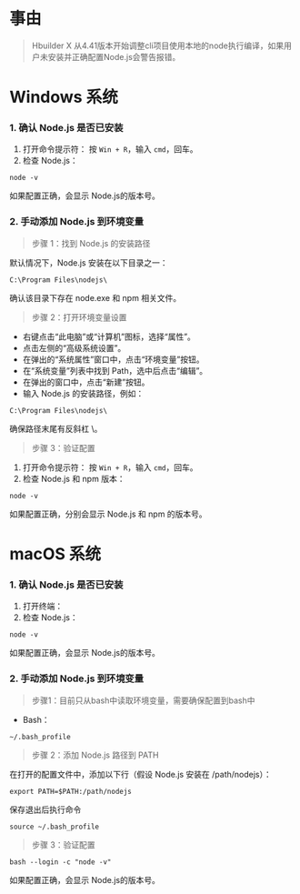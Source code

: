 
# 事由
> Hbuilder X 从4.41版本开始调整cli项目使用本地的node执行编译，如果用户未安装并正确配置Node.js会警告报错。

# Windows 系统
### 1. 确认 Node.js 是否已安装
1. 打开命令提示符：
按 `Win + R`，输入 `cmd`，回车。
2. 检查 Node.js：
```
node -v
```
如果配置正确，会显示 Node.js的版本号。

### 2. 手动添加 Node.js 到环境变量
> 步骤 1：找到 Node.js 的安装路径

默认情况下，Node.js 安装在以下目录之一：
```
C:\Program Files\nodejs\
```
确认该目录下存在 node.exe 和 npm 相关文件。
> 步骤 2：打开环境变量设置

- 右键点击“此电脑”或“计算机”图标，选择“属性”。
- 点击左侧的“高级系统设置”。
- 在弹出的“系统属性”窗口中，点击“环境变量”按钮。
- 在“系统变量”列表中找到 Path，选中后点击“编辑”。
- 在弹出的窗口中，点击“新建”按钮。
- 输入 Node.js 的安装路径，例如：
```
C:\Program Files\nodejs\
```
确保路径末尾有反斜杠 \。

> 步骤 3：验证配置

1. 打开命令提示符：
按 `Win + R`，输入 `cmd`，回车。
2. 检查 Node.js 和 npm 版本：
```
node -v
```
如果配置正确，分别会显示 Node.js 和 npm 的版本号。

# macOS 系统

### 1. 确认 Node.js 是否已安装
1. 打开终端：
2. 检查 Node.js：
```
node -v
```
如果配置正确，会显示 Node.js的版本号。

### 2. 手动添加 Node.js 到环境变量
> 步骤1：目前只从bash中读取环境变量，需要确保配置到bash中

- Bash：
```
~/.bash_profile
```

> 步骤 2：添加 Node.js 路径到 PATH

在打开的配置文件中，添加以下行（假设 Node.js 安装在 /path/nodejs）：
```
export PATH=$PATH:/path/nodejs
```
保存退出后执行命令
```
source ~/.bash_profile
```
> 步骤 3：验证配置

```
bash --login -c "node -v"
```
如果配置正确，会显示 Node.js的版本号。

